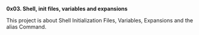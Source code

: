 **0x03. Shell, init files, variables and expansions**

This project is about Shell Initialization Files, Variables, Expansions and the alias Command.
